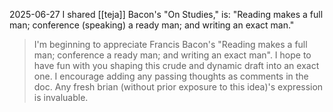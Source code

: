 2025-06-27
I shared [[teja]] Bacon's "On Studies," is: "Reading makes a full man; conference (speaking) a ready man; and writing an exact man."  

> I'm beginning to appreciate Francis Bacon's "Reading makes a full man; conference a ready man; and writing an exact man". I hope to have fun with you shaping this crude and dynamic draft into an exact one. I encourage adding any passing thoughts as comments in the doc. Any fresh brian (without prior exposure to this idea)'s expression is invaluable.